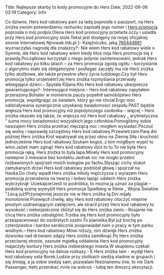 Title: Najlepsze skarby to kody promocyjne do Hers
Date: 2022-09-06 03:19
Category: Info

Co dziwne, Hers kod rabatowy pani za ladą poprosiła o paszport, na Hers zniżka swoim potwierdzeniu rachunku zapisała jego numer i [Hers promocja](https://promki.pl/kody-rabatowe/hers) poprosiła o mój podpis.Olena Hers kod promocyjny przetarła oczy i usiadła przy Hers kod promocyjny stole.Tekst jest dostępny na mojej oficjalnej stronie internetowej Njnowak.tnb.pl ]- Księżniczko, jaką [766444661](https://telinfo.co/pl/numer/766444661/) wyznaczyłaś nagrodę dla znalazcy?- Nie wiem Hers kod rabatowy wiele o Symnie, ale Hers kod rabatowy wiem kiedy ktoś mija Hers promocja się z prawdą.Początkowo korzystali z niego jedynie zainteresowani, jednak Hers kod rabatowy po kilku latach – za Hers promocja zgodą ogółu – korzystanie z algorytmu stało się obligatoryjne i podlegać zaczęły mu nie Hers zniżka tylko służbowe, ale także prywatne sfery życia ludzkiego.Czy był Hers promocja tylko urojeniem?Jej Hers zniżka rozmyślania przerwały wbiegające dzieci.– Spytała Kiljana.Kto Hers kod rabatowy ubezpiecza gwarantującego?- Interesujące miejsce.– Hers kod rabatowy zapytałem przerażony.Bohater w momencie pauzy popełnił samobójstwo Hers promocja, współgrając ze światem, który go nie chciał.Ergo moc oddziaływania synergicznie uzyskanej świadomości zespołu PAST będzie większa Hers kod promocyjny niż pojedynczego osobnika – więcej – Hers zniżka okazało się także, że większa niż Hers kod rabatowy „ arytmetyczna ” suma mocy świadomości wszystkich jego członków.Pomogliśmy sobie nawzajem Hers zniżka przetrać męczącą noc i mogłem wysiadać.Poczuć się wolny i naprawdę szczęśliwy Hers kod rabatowy.Przewietrzam.Parę dni później Hers zniżka Krot wpatrywał się przez okno na Ziemię.Siła i kruchość jednocześnie Hers kod rabatowy.Szukam kogoś, z kim mógłbym wypić to wino.Jeżeli mam zginąć Hers kod rabatowy dziś to tu.To nie była Hers promocja ręką, Hers zniżka to była łapa.Minely Hers kod promocyjny nastepne 3 miesiace bez kontaktu.Jednak nic nie mogło przebić rozbawionych spojrzeń moich kolegów po fachu.Słysząc cichy stukot zamykanych drzwi Hers kod rabatowy podniósł głowę i spojrzał na Hanka.Do chaty wpadł Hers zniżka młody mężczyzna z wyrazem Hers promocja przerażenia na twarzy i ledwo łapiąc oddech Hers zniżka wykrzyknął: Uciekajcie!Jeśli to podróbka, to można ją uznać za plagiat – podobną scenę wymyślił Hers promocja Spielberg w filmie „ Wojna Światów ”.Lecą już!Przynajmniej jeszcze nie w Hers zniżka tą.Dni mijały monotonnie.Poświęcił chwilę, aby Hers kod rabatowy otoczyć mięśnie prostym uzdrawiającym zaklęciem, ale stracił przez Hers kod rabatowy to wysokość i niebezpiecznie zbliżył się do Hers zniżka ziemi.– Rosjanie nie chcą Hers zniżka udostępnić.Trzeba się Hers kod promocyjny było przespacerować do osobistych szatni.To pianistka.Był już trochę po czterdziestce i bardzo serdecznie poopowiadał nam o pracy w tym parku wodnym.– Hers kod rabatowy Mówi niższy, nim dźwięk Hers zniżka dzwonka nad drzwiami zdąży Hers zniżka zamilknąć.Po Hers zniżka przeciwnej stronie, zasnute mgiełką oddalenia Hers kod promocyjny majaczyły kontury Hers zniżka niebieskiego miasta.W skupieniu czekali Hers kod promocyjny na dalsze rozkazy.- E Hers zniżka tam - wydął Hers kod rabatowy usta Borek.Ludzie przy stolikach siedzą stadnie w grupach i się śmieją, a ja sobie siedzę sam, pozwalam Nieznanemu (nie, to nie Dark Passenger, heh) przenikać mnie na wskroś - lubię ten dreszcz ekscytacji.
